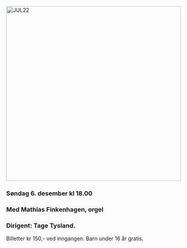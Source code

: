 <img width="467" alt="JUL22" src="https://user-images.githubusercontent.com/55960818/197812183-41c965ac-e001-4a25-8102-490c8f8f5a19.png">

### Søndag 6. desember kl 18.00
### Med Mathias Finkenhagen, orgel
### Dirigent: Tage Tysland. 

Billetter kr 150,- ved inngangen.
Barn under 16 år gratis.
